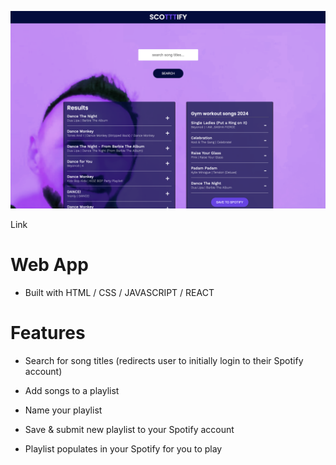 ![img](src/components/App/screenshot-scottify.png)

Link

# Web App

- Built with HTML / CSS / JAVASCRIPT / REACT

# Features

- Search for song titles
  (redirects user to initially login to their Spotify account)

- Add songs to a playlist

- Name your playlist

- Save & submit new playlist to your Spotify account

- Playlist populates in your Spotify for you to play

